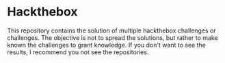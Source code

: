 # Hackthebox
This repository contains the solution of multiple hackthebox challenges or challenges. The objective is not to spread the solutions, but rather to make known the challenges to grant knowledge.  If you don't want to see the results, I recommend you not see the repositories.
